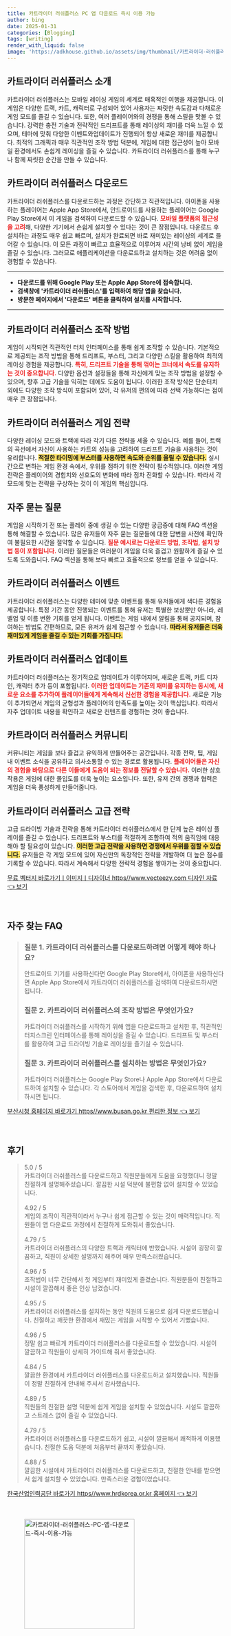 ```yaml
---
title: 카트라이더 러쉬플러스 PC 앱 다운로드 즉시 이용 가능
author: bing
date: 2025-01-31
categories: [Blogging]
tags: [writing]
render_with_liquid: false
image: 'https://adkhouse.github.io/assets/img/thumbnail/카트라이더-러쉬플러스-PC-앱-다운로드-즉시-이용-가능.webp'
---
```



<h2 id='카트라이더_러쉬플러스_소개'>카트라이더 러쉬플러스 소개</h2>

<p>카트라이더 러쉬플러스는 모바일 레이싱 게임의 세계로 매혹적인 여행을 제공합니다. 이 게임은 다양한 트랙, 카트, 캐릭터로 구성되어 있어 사용자는 짜릿한 속도감과 다채로운 게임 모드를 즐길 수 있습니다. 또한, 여러 플레이어와의 경쟁을 통해 스릴을 맛볼 수 있습니다. 강력한 충전 기술과 전략적인 드리프트를 통해 레이싱의 재미를 더욱 느낄 수 있으며, 테마에 맞춰 다양한 이벤트와업데이트가 진행되어 항상 새로운 재미를 제공합니다. 최적의 그래픽과 매우 직관적인 조작 방법 덕분에, 게임에 대한 접근성이 높아 모바일 환경에서도 손쉽게 레이싱을 즐길 수 있습니다. 카트라이더 러쉬플러스를 통해 누구나 함께 짜릿한 순간을 만들 수 있습니다.</p>

<h2 id='카트라이더_러쉬플러스_다운로드'>카트라이더 러쉬플러스 다운로드</h2>

<p>카트라이더 러쉬플러스를 다운로드하는 과정은 간단하고 직관적입니다. 아이폰을 사용하는 플레이어는 Apple App Store에서, 안드로이드를 사용하는 플레이어는 Google Play Store에서 이 게임을 검색하여 다운로드할 수 있습니다. <b><span style="color: #ee2323;">모바일 플랫폼의 접근성을 고려</span></b>해, 다양한 기기에서 손쉽게 설치할 수 있다는 것이 큰 장점입니다. 다운로드 후 설치하는 과정도 매우 쉽고 빠르며, 설치가 완료되면 바로 재미있는 레이싱의 세계로 들어갈 수 있습니다. 이 모든 과정이 빠르고 효율적으로 이루어져 시간의 낭비 없이 게임을 즐길 수 있습니다. 그러므로 애플리케이션을 다운로드하고 설치하는 것은 어려움 없이 경험할 수 있습니다.</p>

<hr />

<ul>
    <li><b> 다운로드를 위해 Google Play 또는 Apple App Store에 접속합니다.</b></li>
    <li><b> 검색창에 '카트라이더 러쉬플러스'를 입력하여 해당 앱을 찾습니다.</b></li>
    <li><b> 방문한 페이지에서 '다운로드' 버튼을 클릭하여 설치를 시작합니다.</b></li>
</ul>

<hr />

<h2 id='카트라이더_러쉬플러스_조작'>카트라이더 러쉬플러스 조작 방법</h2>

<p>게임이 시작되면 직관적인 터치 인터페이스를 통해 쉽게 조작할 수 있습니다. 기본적으로 제공되는 조작 방법을 통해 드리프트, 부스터, 그리고 다양한 스킬을 활용하여 최적의 레이싱 경험을 제공합니다. <b><span style="color: #ee2323;">특히, 드리프트 기술을 통해 꺾이는 코너에서 속도를 유지하는 것이 중요합니다.</span></b> 다양한 옵션과 설정들을 통해 자신에게 맞는 조작 방법을 설정할 수 있으며, 향후 고급 기술을 익히는 데에도 도움이 됩니다. 이러한 조작 방식은 단순터치 외에도 다양한 조작 방식이 포함되어 있어, 각 유저의 편의에 따라 선택 가능하다는 점이 매우 큰 장점입니다.</p>

<h2 id='카트라이더_러쉬플러스_게임_전략'>카트라이더 러쉬플러스 게임 전략</h2>

<p>다양한 레이싱 모드와 트랙에 따라 각기 다른 전략을 세울 수 있습니다. 예를 들어, 트랙의 곡선에서 자신이 사용하는 카트의 성능을 고려하여 드리프트 기술을 사용하는 것이 유리합니다. <b><span style="background-color: #ffe066;">적절한 타이밍에 부스터를 사용하면 속도와 순위를 올릴 수 있습니다.</span></b> 실시간으로 변하는 게임 환경 속에서, 우위를 점하기 위한 전략이 필수적입니다. 이러한 게임 전략은 플레이어의 경험치와 선호도의 변화에 따라 점차 진화할 수 있습니다. 따라서 각 모드에 맞는 전략을 구상하는 것이 이 게임의 핵심입니다.</p>

<h2 id='자주_묻는_질문'>자주 묻는 질문</h2>

<p>게임을 시작하기 전 또는 플레이 중에 생길 수 있는 다양한 궁금증에 대해 FAQ 섹션을 통해 해결할 수 있습니다. 많은 유저들이 자주 묻는 질문들에 대한 답변을 사전에 확인하여 불필요한 시간을 절약할 수 있습니다. <b><span style="color: #ee2323;">질문 예시로는 다운로드 방법, 조작법, 설치 방법 등이 포함됩니다.</span></b> 이러한 질문들은 여러분이 게임을 더욱 즐겁고 원활하게 즐길 수 있도록 도와줍니다. FAQ 섹션을 통해 보다 빠르고 효율적으로 정보를 얻을 수 있습니다.</p>

<h2 id='카트라이더_러쉬플러스_이벤트'>카트라이더 러쉬플러스 이벤트</h2>

<p>카트라이더 러쉬플러스는 다양한 테마에 맞춘 이벤트를 통해 유저들에게 색다른 경험을 제공합니다. 특정 기간 동안 진행되는 이벤트를 통해 유저는 특별한 보상뿐만 아니라, 레벨업 및 이름 변환 기회를 얻게 됩니다. 이벤트는 게임 내에서 알림을 통해 공지되며, 참여하는 방법도 간편하므로, 모든 유저가 쉽게 접근할 수 있습니다. <b><span style="background-color: #ffe066;">따라서 유저들은 더욱 재미있게 게임을 즐길 수 있는 기회를 가집니다.</span></b></p>

<h2 id='카트라이더_러쉬플러스_업데이트'>카트라이더 러쉬플러스 업데이트</h2>

<p>카트라이더 러쉬플러스는 정기적으로 업데이트가 이루어지며, 새로운 트랙, 카트 디자인, 캐릭터 추가 등이 포함됩니다. <b><span style="color: #ee2323;">이러한 업데이트는 기존의 재미를 유지하는 동시에, 새로운 요소를 추가하여 플레이어들에게 계속해서 신선한 경험을 제공합니다.</span></b> 새로운 기능이 추가되면서 게임의 균형성과 플레이어의 만족도를 높이는 것이 핵심입니다. 따라서 자주 업데이트 내용을 확인하고 새로운 컨텐츠를 경험하는 것이 좋습니다.</p>

<h2 id='카트라이더_러쉬플러스_커뮤니티'>카트라이더 러쉬플러스 커뮤니티</h2>

<p>커뮤니티는 게임을 보다 즐겁고 유익하게 만들어주는 공간입니다. 각종 전략, 팁, 게임 내 이벤트 소식을 공유하고 의사소통할 수 있는 경로로 활용됩니다. <b><span style="color: #ee2323;">플레이어들은 자신의 경험을 바탕으로 다른 이들에게 도움이 되는 정보를 전달할 수 있습니다.</span></b> 이러한 상호작용은 게임에 대한 몰입도를 더욱 높이는 요소입니다. 또한, 유저 간의 경쟁과 협력은 게임을 더욱 풍성하게 만들어줍니다.</p>

<h2 id='카트라이더_러쉬플러스_고급_전략'>카트라이더 러쉬플러스 고급 전략</h2>

<p>고급 드라이빙 기술과 전략을 통해 카트라이더 러쉬플러스에서 한 단계 높은 레이싱 플레이를 즐길 수 있습니다. 드리프트와 부스터를 적절하게 조합하여 적의 움직임에 대응해야 할 필요성이 있습니다. <b><span style="background-color: #ffe066;">이러한 고급 전략을 사용하면 경쟁에서 우위를 점할 수 있습니다.</span></b> 유저들은 각 게임 모드에 있어 자신만의 독창적인 전략을 개발하여 더 높은 점수를 기록할 수 있습니다. 따라서 계속해서 다양한 전략적 경험을 쌓아가는 것이 중요합니다.</p>


<p><a class="click-button" title="무료 벡터지 바로가기ㅣ이미지ㅣ디자이너 https//www.vecteezy.com 디자인 자료" href="https://adkhouse.github.io/posts/%EB%AC%B4%EB%A3%8C-%EB%B2%A1%ED%84%B0%EC%A7%80-%EB%B0%94%EB%A1%9C%EA%B0%80%EA%B8%B0%E3%85%A3%EC%9D%B4%EB%AF%B8%EC%A7%80%E3%85%A3%EB%94%94%EC%9E%90%EC%9D%B4%EB%84%88-httpswww.vecteezy.com-%EB%94%94%EC%9E%90%EC%9D%B8-%EC%9E%90%EB%A3%8C/" rel="dofollow">무료 벡터지 바로가기ㅣ이미지ㅣ디자이너 https//www.vecteezy.com 디자인 자료 👈 보기</a></p><br>
<h2 id='자주_찾는_FAQ'>자주 찾는 FAQ</h2>
<div itemscope="" itemtype="https://schema.org/FAQPage"> 
<blockquote> 
<div itemscope="" itemprop="mainEntity" itemtype="https://schema.org/Question"> 
<h3 itemprop="name">질문 1. 카트라이더 러쉬플러스를 다운로드하려면 어떻게 해야 하나요?</h3> 
<div itemscope="" itemprop="acceptedAnswer" itemtype="https://schema.org/Answer"> 
<span itemprop="text"> 
<p>안드로이드 기기를 사용하신다면 Google Play Store에서, 아이폰을 사용하신다면 Apple App Store에서 카트라이더 러쉬플러스를 검색하여 다운로드하시면 됩니다.</p> 
</span> 
</div> 
</div> 

<div itemscope="" itemprop="mainEntity" itemtype="https://schema.org/Question"> 
<h3 itemprop="name">질문 2. 카트라이더 러쉬플러스의 조작 방법은 무엇인가요?</h3> 
<div itemscope="" itemprop="acceptedAnswer" itemtype="https://schema.org/Answer"> 
<span itemprop="text"> 
<p>카트라이더 러쉬플러스를 시작하기 위해 앱을 다운로드하고 설치한 후, 직관적인 터치스크린 인터페이스를 통해 레이싱을 즐길 수 있습니다. 드리프트 및 부스터를 활용하여 고급 드라이빙 기술로 레이싱을 즐기실 수 있습니다.</p> 
</span> 
</div> 
</div> 

<div itemscope="" itemprop="mainEntity" itemtype="https://schema.org/Question"> 
<h3 itemprop="name">질문 3. 카트라이더 러쉬플러스를 설치하는 방법은 무엇인가요?</h3> 
<div itemscope="" itemprop="acceptedAnswer" itemtype="https://schema.org/Answer"> 
<span itemprop="text"> 
<p>카트라이더 러쉬플러스는 Google Play Store나 Apple App Store에서 다운로드하여 설치할 수 있습니다. 각 스토어에서 게임을 검색한 후, 다운로드하여 설치하시면 됩니다.</p> 
</span> 
</div> 
</div> 
</blockquote> 
</div>
<p><a class="click-button" title="부산시청 홈페이지 바로가기 https//www.busan.go.kr 편리한 정보" href="https://adkhouse.github.io/posts/%EB%B6%80%EC%82%B0%EC%8B%9C%EC%B2%AD-%ED%99%88%ED%8E%98%EC%9D%B4%EC%A7%80-%EB%B0%94%EB%A1%9C%EA%B0%80%EA%B8%B0-httpswww.busan.go.kr-%ED%8E%B8%EB%A6%AC%ED%95%9C-%EC%A0%95%EB%B3%B4/" rel="dofollow">부산시청 홈페이지 바로가기 https//www.busan.go.kr 편리한 정보 👈 보기</a></p><br>
<h2 id='후기'>후기</h2>
<div itemscope itemtype="https://schema.org/Product">
  <blockquote>
  <div itemprop="review" itemscope itemtype="https://schema.org/Review">
      <div itemprop="reviewRating" itemscope itemtype="https://schema.org/Rating"> <span itemprop="ratingValue">5.0</span> / <span itemprop="bestRating">5</span> </div>
      <span itemprop="reviewBody">카트라이더 러쉬플러스를 다운로드하고 직원분들에게 도움을 요청했더니 정말 친절하게 설명해주셨습니다. 깔끔한 시설 덕분에 불편함 없이 설치할 수 있었습니다.</span>
  </div>
  <br>
  <div itemprop="review" itemscope itemtype="https://schema.org/Review">
      <div itemprop="reviewRating" itemscope itemtype="https://schema.org/Rating"> <span itemprop="ratingValue">4.92</span> / <span itemprop="bestRating">5</span> </div>
      <span itemprop="reviewBody">게임의 조작이 직관적이라서 누구나 쉽게 접근할 수 있는 것이 매력적입니다. 직원들이 앱 다운로드 과정에서 친절하게 도와줘서 좋았습니다.</span>
  </div>
  <br>
  <div itemprop="review" itemscope itemtype="https://schema.org/Review">
      <div itemprop="reviewRating" itemscope itemtype="https://schema.org/Rating"> <span itemprop="ratingValue">4.79</span> / <span itemprop="bestRating">5</span> </div>
      <span itemprop="reviewBody">카트라이더 러쉬플러스의 다양한 트랙과 캐릭터에 반했습니다. 시설이 굉장히 깔끔하고, 직원이 상세한 설명까지 해주어 매우 만족스러웠습니다.</span>
  </div>
  <br>
  <div itemprop="review" itemscope itemtype="https://schema.org/Review">
      <div itemprop="reviewRating" itemscope itemtype="https://schema.org/Rating"> <span itemprop="ratingValue">4.96</span> / <span itemprop="bestRating">5</span> </div>
      <span itemprop="reviewBody">조작법이 너무 간단해서 첫 게임부터 재미있게 즐겼습니다. 직원분들이 친절하고 시설이 깔끔해서 좋은 인상 남겼습니다.</span>
  </div>
  <br>
  <div itemprop="review" itemscope itemtype="https://schema.org/Review">
      <div itemprop="reviewRating" itemscope itemtype="https://schema.org/Rating"> <span itemprop="ratingValue">4.95</span> / <span itemprop="bestRating">5</span> </div>
      <span itemprop="reviewBody">카트라이더 러쉬플러스를 설치하는 동안 직원의 도움으로 쉽게 다운로드했습니다. 친절하고 깨끗한 환경에서 재밌는 게임을 시작할 수 있어서 기뻤습니다.</span>
  </div>
  <br>
  <div itemprop="review" itemscope itemtype="https://schema.org/Review">
      <div itemprop="reviewRating" itemscope itemtype="https://schema.org/Rating"> <span itemprop="ratingValue">4.96</span> / <span itemprop="bestRating">5</span> </div>
      <span itemprop="reviewBody">정말 쉽고 빠르게 카트라이더 러쉬플러스를 다운로드할 수 있었습니다. 시설이 깔끔하고 직원들이 상세히 가이드해 줘서 좋았습니다.</span>
  </div>
  <br>
  <div itemprop="review" itemscope itemtype="https://schema.org/Review">
      <div itemprop="reviewRating" itemscope itemtype="https://schema.org/Rating"> <span itemprop="ratingValue">4.84</span> / <span itemprop="bestRating">5</span> </div>
      <span itemprop="reviewBody">깔끔한 환경에서 카트라이더 러쉬플러스를 다운로드하고 설치했습니다. 직원들이 정말 친절하게 안내해 주셔서 감사했습니다.</span>
  </div>
  <br>
  <div itemprop="review" itemscope itemtype="https://schema.org/Review">
      <div itemprop="reviewRating" itemscope itemtype="https://schema.org/Rating"> <span itemprop="ratingValue">4.89</span> / <span itemprop="bestRating">5</span> </div>
      <span itemprop="reviewBody">직원들의 친절한 설명 덕분에 쉽게 게임을 설치할 수 있었습니다. 시설도 깔끔하고 스트레스 없이 즐길 수 있었습니다.</span>
  </div>
  <br>
  <div itemprop="review" itemscope itemtype="https://schema.org/Review">
      <div itemprop="reviewRating" itemscope itemtype="https://schema.org/Rating"> <span itemprop="ratingValue">4.79</span> / <span itemprop="bestRating">5</span> </div>
      <span itemprop="reviewBody">카트라이더 러쉬플러스를 다운로드하기 쉽고, 시설이 깔끔해서 쾌적하게 이용했습니다. 친절한 도움 덕분에 처음부터 끝까지 좋았습니다.</span>
  </div>
  <br>
  <div itemprop="review" itemscope itemtype="https://schema.org/Review">
      <div itemprop="reviewRating" itemscope itemtype="https://schema.org/Rating"> <span itemprop="ratingValue">4.88</span> / <span itemprop="bestRating">5</span> </div>
      <span itemprop="reviewBody">깔끔한 시설에서 카트라이더 러쉬플러스를 다운로드하고, 친절한 안내를 받으면서 쉽게 설치할 수 있었습니다. 만족스러운 경험이었습니다.</span>
  </div>
  </blockquote>
</div>
<p><a class="click-button" title="한국산업인력공단 바로가기 https//www.hrdkorea.or.kr 홈페이지" href="https://adkhouse.github.io/posts/%ED%95%9C%EA%B5%AD%EC%82%B0%EC%97%85%EC%9D%B8%EB%A0%A5%EA%B3%B5%EB%8B%A8-%EB%B0%94%EB%A1%9C%EA%B0%80%EA%B8%B0-httpswww.hrdkorea.or.kr-%ED%99%88%ED%8E%98%EC%9D%B4%EC%A7%80/" rel="dofollow">한국산업인력공단 바로가기 https//www.hrdkorea.or.kr 홈페이지 👈 보기</a></p><br>
<figure class="image"><img src="https://adkhouse.github.io/assets/img/thumbnail/카트라이더-러쉬플러스-PC-앱-다운로드-즉시-이용-가능.webp" alt="카트라이더-러쉬플러스-PC-앱-다운로드-즉시-이용-가능" width="256" height="256"></figure>